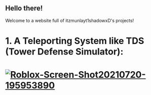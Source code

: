 ## Hello there!

Welcome to a website full of itzmunlayt1shadowxD's projects!

<h1> 1. A Teleporting System like TDS (Tower Defense Simulator): <h1>
  
  
<a href="https://ibb.co/NCYDTKN"><img src="https://i.ibb.co/NCYDTKN/Roblox-Screen-Shot20210720-195953890.png" alt="Roblox-Screen-Shot20210720-195953890" border="0"></a>
